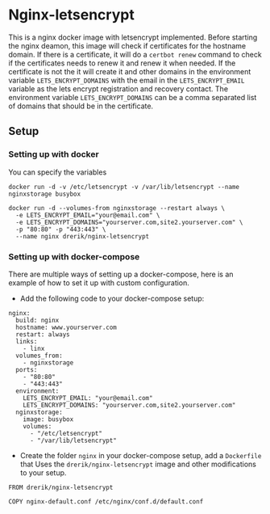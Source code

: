 # Nginx-letsencrypt
This is a nginx docker image with letsencrypt implemented. Before starting the nginx deamon, this image will check if certificates for the hostname domain. If there is a certificate, it will do a `certbot renew` command to check if the certificates needs to renew it and renew it when needed. If the certificate is not the it will create it and other domains in the environment variable `LETS_ENCRYPT_DOMAINS` with the email in the `LETS_ENCRYPT_EMAIL` variable as the lets encrypt registration and recovery contact. The environment variable `LETS_ENCRYPT_DOMAINS` can be a comma separated list of domains that should be in the certificate.


## Setup

### Setting up with docker
You can specify the variables
```
docker run -d -v /etc/letsencrypt -v /var/lib/letsencrypt --name nginxstorage busybox

docker run -d --volumes-from nginxstorage --restart always \
  -e LETS_ENCRYPT_EMAIL="your@email.com" \
  -e LETS_ENCRYPT_DOMAINS="yourserver.com,site2.yourserver.com" \
  -p "80:80" -p "443:443" \
  --name nginx drerik/nginx-letsencrypt
```

### Setting up with docker-compose
There are multiple ways of setting up a docker-compose, here is an example of how to set it up with custom configuration.
- Add the following code to your docker-compose setup:
```
nginx:
  build: nginx
  hostname: www.yourserver.com
  restart: always
  links:
    - linx
  volumes_from:
    - nginxstorage
  ports:
    - "80:80"
    - "443:443"
  environment:
    LETS_ENCRYPT_EMAIL: "your@email.com"
    LETS_ENCRYPT_DOMAINS: "yourserver.com,site2.yourserver.com"
  nginxstorage:
    image: busybox
    volumes:
      - "/etc/letsencrypt"
      - "/var/lib/letsencrypt"
```
- Create the folder `nginx` in your docker-compose setup, add a `Dockerfile` that Uses the `drerik/nginx-letsencrypt` image and other modifications to your setup.
```
FROM drerik/nginx-letsencrypt

COPY nginx-default.conf /etc/nginx/conf.d/default.conf

```
